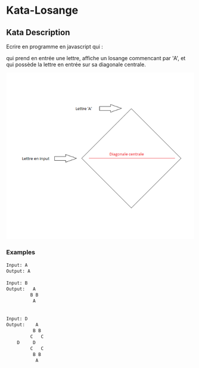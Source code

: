 # Kata-Losange

## Kata Description
Ecrire en programme en javascript qui : 

qui prend en entrée une lettre, affiche un losange commencant par 'A', et qui possède la lettre en entrée sur sa diagonale centrale. 

![Alt text](/kata.png?raw=true "Optional Title")

### Examples
```
Input: A
Output: A

Input: B
Output:   A
         B B
          A


Input: D
Output:    A
          B B
         C   C
	D     D
         C   C
          B B
           A
```
